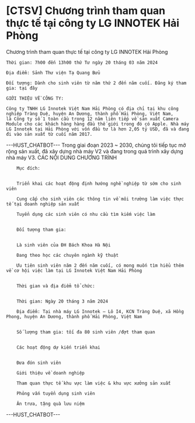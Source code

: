 # [CTSV] Chương trình tham quan thực tế tại công ty LG INNOTEK Hải Phòng

Chương trình tham quan thực tế tại công ty LG INNOTEK Hải Phòng
        
	Thời gian: 7h00 đến 13h00 thứ Tư ngày 20 tháng 03 năm 2024

	Địa điểm: Sảnh Thư viện Tạ Quang Bửu

	Đối tượng: Dành cho sinh viên từ năm thứ 2 đến năm cuối. Đăng ký tham gia: tại đây

	GIỚI THIỆU VỀ CÔNG TY:

	Công ty TNHH LG Innotek Việt Nam Hải Phòng có địa chỉ tại khu công nghiệp Tràng Duệ, huyện An Dương, thành phố Hải Phòng, Việt Nam, là Công ty số 1 toàn cầu trong 12 năm liên tiếp về sản xuất Camera Module cho các khách hàng hàng đầu thế giới trong đó có Apple. Nhà máy LG Innotek tại Hải Phòng với vốn đầu tư là hơn 2,05 tỷ USD, đã và đang đi vào sản xuất từ cuối năm 2017. 
 ---HUST_CHATBOT---
Trong giai đoạn 2023 ~ 2030, chúng tôi tiếp tục mở rộng sản xuất, đã xây dựng nhà máy V2 và đang trong quá trình xây dựng nhà máy V3. CÁC NỘI DUNG CHƯƠNG TRÌNH

	
		Mục đích:

	
		Triển khai các hoạt động định hướng nghề nghiệp từ sớm cho sinh viên
	
		Cung cấp cho sinh viên các thông tin về môi trường làm việc thực tế tại doanh nghiệp sản xuất
	
		Tuyển dụng các sinh viên có nhu cầu tìm kiếm việc làm

	
		Đối tượng tham gia:

	
		Là sinh viên của ĐH Bách Khoa Hà Nội
	
		Đang theo học các chuyên ngành kỹ thuật
	
		Ưu tiên sinh viên năm 2 đến năm cuối, có mong muốn tìm hiểu thêm về cơ hội việc làm tại LG Innotek Việt Nam Hải Phòng

	
		Thời gian và địa điểm tổ chức:

	
		Thời gian: Ngày 20 tháng 3 năm 2024
	
		Địa điểm: Tại nhà máy LG Innotek – Lô I4, KCN Tràng Duệ, xã Hồng Phong, huyện An Dương, thành phố Hải Phòng, Việt Nam

	
		Số lượng tham gia: tối đa 80 sinh viên /đợt tham quan

	
		Các hoạt động dự kiến triển khai

	
		Đưa đón sinh viên
	
		Giới thiệu về doanh nghiệp
	
		Tham quan thực tế khu vực làm việc & khu vực xưởng sản xuất
	
		Phỏng vấn tuyển dụng sinh viên
	
		Ăn trưa, tặng quà lưu niệm 
 ---HUST_CHATBOT---